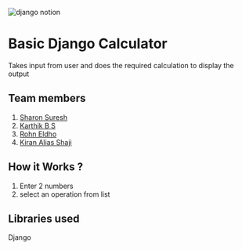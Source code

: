 
![django notion](https://github.com/TH-Activities/saturday-hack-night-template/assets/117498997/2db31367-8f96-4e88-8a8d-a1a75936204d)




# Basic Django Calculator
Takes input from user and does the required calculation to display the output
## Team members
1. [Sharon Suresh](https://github.com/TH-Activities/saturday-hack-night-template)
2. [Karthik B S](https://github.com/itsmekarthikbs)
3. [Rohn Eldho](https://github.com/Rohn-650)
4. [Kiran Alias Shaji](https://github.com/madarauchiha6212)
   

## How it Works ?
1. Enter 2 numbers
2. select an operation from list 
## Libraries used
Django

